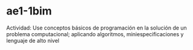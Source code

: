# ae1-1bim
Actividad: Use conceptos básicos de programación en la solución de un problema computacional; aplicando algoritmos, miniespecificaciones y lenguaje de alto nivel
